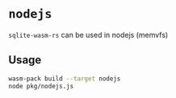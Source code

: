 # `nodejs`

`sqlite-wasm-rs` can be used in nodejs (memvfs)

## Usage

```sh
wasm-pack build --target nodejs
node pkg/nodejs.js
```
